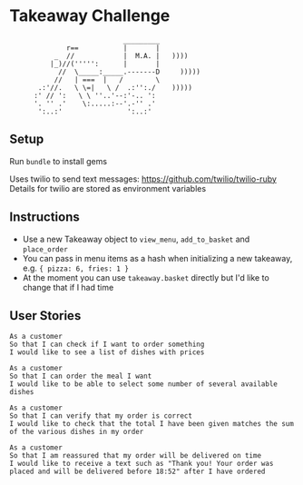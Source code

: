 Takeaway Challenge
==================
```
                            _________
              r==           |       |
           _  //            |  M.A. |   ))))
          |_)//(''''':      |       |
            //  \_____:_____.-------D     )))))
           //   | ===  |   /        \
       .:'//.   \ \=|   \ /  .:'':./    )))))
      :' // ':   \ \ ''..'--:'-.. ':
      '. '' .'    \:.....:--'.-'' .'
       ':..:'                ':..:'

 ```

Setup
-----

Run `bundle` to install gems

Uses twilio to send text messages: https://github.com/twilio/twilio-ruby
Details for twilio are stored as environment variables

Instructions
-------
* Use a new Takeaway object to `view_menu`, `add_to_basket` and `place_order`
* You can pass in menu items as a hash when initializing a new takeaway, e.g. `{ pizza: 6, fries: 1 }`
* At the moment you can use `takeaway.basket` directly but I'd like to change that if I had time

User Stories
----

```
As a customer
So that I can check if I want to order something
I would like to see a list of dishes with prices

As a customer
So that I can order the meal I want
I would like to be able to select some number of several available dishes

As a customer
So that I can verify that my order is correct
I would like to check that the total I have been given matches the sum of the various dishes in my order

As a customer
So that I am reassured that my order will be delivered on time
I would like to receive a text such as "Thank you! Your order was placed and will be delivered before 18:52" after I have ordered
```
